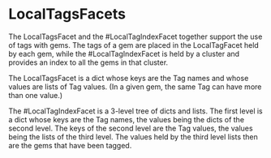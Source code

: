 # LocalTagsFacets

The LocalTagsFacet and the #LocalTagIndexFacet together support
the use of tags with gems. The tags of a gem are placed in
the LocalTagFacet held by each gem, while the #LocalTagIndexFacet
is held by a cluster and provides an index to all the gems in
that cluster.

The LocalTagsFacet is a dict whose keys are the Tag names and whose
values are lists of Tag values. (In a given gem, the same 
Tag can have more than one value.)

The #LocalTagIndexFacet is a 3-level tree of dicts and lists.
The first level is a dict whose keys are the Tag names, the values
being the dicts of the second level.
The keys of the second level are the Tag values, the values
being the lists of the third level.
The values held by the third level lists then are the gems
that have been tagged.

